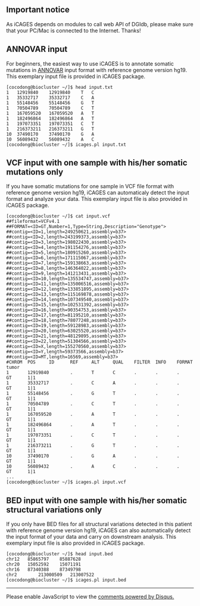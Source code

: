 ## Important notice

As iCAGES depends on modules to call web API of DGIdb, please make sure that your PC/Mac is connected to the Internet. Thanks!

## ANNOVAR input 

For beginners, the easiest way to use iCAGES is to annotate somatic mutations in [ANNOVAR](http://annovar.openbioinformatics.org/) input format with reference genome version hg19. This exemplary input file is provided in iCAGES package.
```
[cocodong@biocluster ~/]$ head input.txt 
1	12919840	12919840	T	C
1	35332717	35332717	C	A
1	55148456	55148456	G	T
1	70504789	70504789	C	T
1	167059520	167059520	A	T
1	182496864	182496864	A	T
1	197073351	197073351	C	T
1	216373211	216373211	G	T
10	37490170	37490170	G	A
10	56089432	56089432	A	C
[cocodong@biocluster ~/]$ icages.pl input.txt

```

## VCF input with one sample with his/her somatic mutations only

If you have somatic mutations for one sample in VCF file format with reference genome version hg19, iCAGES can automaticaly detect the input format and analyze your data. This exemplary input file is also provided in iCAGES package.
```
[cocodong@biocluster ~/]$ cat input.vcf
##fileformat=VCFv4.1
##FORMAT=<ID=GT,Number=1,Type=String,Description="Genotype">
##contig=<ID=1,length=249250621,assembly=b37>
##contig=<ID=2,length=243199373,assembly=b37>
##contig=<ID=3,length=198022430,assembly=b37>
##contig=<ID=4,length=191154276,assembly=b37>
##contig=<ID=5,length=180915260,assembly=b37>
##contig=<ID=6,length=171115067,assembly=b37>
##contig=<ID=7,length=159138663,assembly=b37>
##contig=<ID=8,length=146364022,assembly=b37>
##contig=<ID=9,length=141213431,assembly=b37>
##contig=<ID=10,length=135534747,assembly=b37>
##contig=<ID=11,length=135006516,assembly=b37>
##contig=<ID=12,length=133851895,assembly=b37>
##contig=<ID=13,length=115169878,assembly=b37>
##contig=<ID=14,length=107349540,assembly=b37>
##contig=<ID=15,length=102531392,assembly=b37>
##contig=<ID=16,length=90354753,assembly=b37>
##contig=<ID=17,length=81195210,assembly=b37>
##contig=<ID=18,length=78077248,assembly=b37>
##contig=<ID=19,length=59128983,assembly=b37>
##contig=<ID=20,length=63025520,assembly=b37>
##contig=<ID=21,length=48129895,assembly=b37>
##contig=<ID=22,length=51304566,assembly=b37>
##contig=<ID=X,length=155270560,assembly=b37>
##contig=<ID=Y,length=59373566,assembly=b37>
##contig=<ID=MT,length=16569,assembly=b37>
#CHROM  POS     ID      REF     ALT     QUAL    FILTER  INFO    FORMAT  tumor
1       12919840        .       T       C       .       .       .       GT      1|1
1       35332717        .       C       A       .       .       .       GT      1|1
1       55148456        .       G       T       .       .       .       GT      1|1
1       70504789        .       C       T       .       .       .       GT      1|1
1       167059520       .       A       T       .       .       .       GT      1|1
1       182496864       .       A       T       .       .       .       GT      1|1
1       197073351       .       C       T       .       .       .       GT      1|1
1       216373211       .       G       T       .       .       .       GT      1|1
10      37490170        .       G       A       .       .       .       GT      1|1
10      56089432        .       A       C       .       .       .       GT      1|1
...
[cocodong@biocluster ~/]$ icages.pl input.vcf
```

## BED input with one sample with his/her somatic structural variations only

If you only have BED files for all structural variations detected in this patient with reference genome version hg19, iCAGES can also automatically detect the input format of your data and carry on downstream analysis. This exemplary input file is also provided in iCAGES package.

```
[cocodong@biocluster ~/]$ head input.bed
chr12	85865797	85887628
chr20	15052592	15071191
chr16	87340388	87349798
chr2		213000509	213007522
[cocodong@biocluster ~/]$ icages.pl input.bed
```



---

<div id="disqus_thread"></div>
<script type="text/javascript">
/* * * CONFIGURATION VARIABLES * * */
var disqus_shortname = 'icages';
var disqus_identifier = 'start';
var disquss_title = 'iCAGES Start Up Guide';

/* * * DON'T EDIT BELOW THIS LINE * * */
(function() {
var dsq = document.createElement('script'); dsq.type = 'text/javascript'; dsq.async = true;
dsq.src = '//' + disqus_shortname + '.disqus.com/embed.js';
(document.getElementsByTagName('head')[0] || document.getElementsByTagName('body')[0]).appendChild(dsq);
})();
</script>
<noscript>Please enable JavaScript to view the <a href="https://disqus.com/?ref_noscript" rel="nofollow">comments powered by Disqus.</a></noscript>

